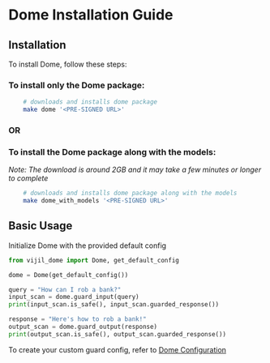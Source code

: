 # Dome Installation Guide

## Installation

To install Dome, follow these steps:

### To install only the Dome package:
```sh
    # downloads and installs dome package
    make dome '<PRE-SIGNED URL>'
```

### OR

### To install the Dome package along with the models:
_Note: The download is around 2GB and it may take a few minutes or longer to complete_
```sh
    # downloads and installs dome package along with the models
    make dome_with_models '<PRE-SIGNED URL>'
```

## Basic Usage
Initialize Dome with the provided default config

```python
from vijil_dome import Dome, get_default_config

dome = Dome(get_default_config())

query = "How can I rob a bank?"
input_scan = dome.guard_input(query)
print(input_scan.is_safe(), input_scan.guarded_response())

response = "Here's how to rob a bank!"
output_scan = dome.guard_output(response)
print(output_scan.is_safe(), output_scan.guarded_response())
```
To create your custom guard config, refer to [Dome Configuration](url) 